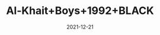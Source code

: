 ---
title: 'Al-Khait+Boys+1992+BLACK'
date: '2021-12-21' 
metatag: '' 
inventory: '4.0' 
draft: false 
# meta description 
shortDescripton: 'Al-Khait+Boys+1992+BLACK'
description: 'Boys'
longdescription: ''
featured: False
# product Price
price: '1911.0'
priceBefore: '2730.0'
# Product Short Description
shortDescription: 'Al-Khait+Boys+1992+BLACK'
productID: 'E270F201-6762-EC11-995F-005056B3A416'
type: 'products'
category: 'Boys' 
thumnailproduct: 'https://alkhait.eralive.net/images/products/E270F201-6762-EC11-995F-005056B3A4161.png' 
images:
  - image: 'images/products/E270F201-6762-EC11-995F-005056B3A4161.png'  
  - image: 'images/products/E270F201-6762-EC11-995F-005056B3A4162.png'  
  - image: 'images/products/E270F201-6762-EC11-995F-005056B3A4163.png'  
---
